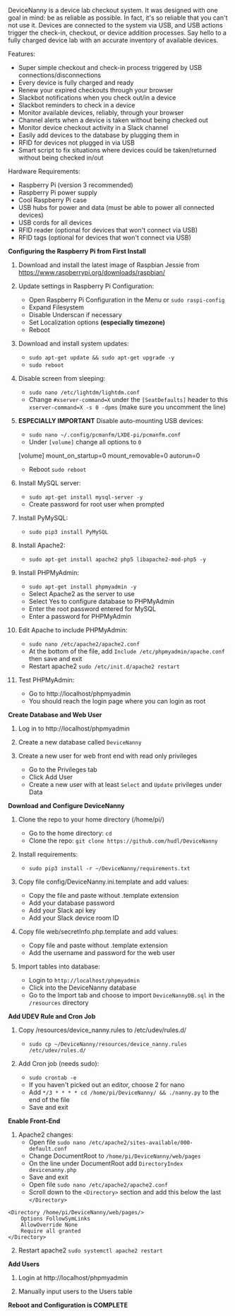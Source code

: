 DeviceNanny is a device lab checkout system. It was designed with one goal in mind: be as reliable as possible. In fact, it's so reliable that you can't not use it. Devices are connected to the system via USB, and USB actions trigger the check-in, checkout, or device addition processes. Say hello to a fully charged device lab with an accurate inventory of available devices.

Features:
- Super simple checkout and check-in process triggered by USB connections/disconnections
- Every device is fully charged and ready
- Renew your expired checkouts through your browser
- Slackbot notifications when you check out/in a device
- Slackbot reminders to check in a device
- Monitor available devices, reliably, through your browser
- Channel alerts when a device is taken without being checked out
- Monitor device checkout activity in a Slack channel
- Easily add devices to the database by plugging them in
- RFID for devices not plugged in via USB
- Smart script to fix situations where devices could be taken/returned without being checked in/out


Hardware Requirements:
- Raspberry Pi (version 3 recommended)
- Raspberry Pi power supply
- Cool Raspberry Pi case
- USB hubs for power and data (must be able to power all connected devices)
- USB cords for all devices
- RFID reader (optional for devices that won't connect via USB)
- RFID tags (optional for devices that won't connect via USB)


**Configuring the Raspberry Pi from First Install**

1. Download and install the latest image of Raspbian Jessie from https://www.raspberrypi.org/downloads/raspbian/

2. Update settings in Raspberry Pi Configuration:
    - Open Raspberry Pi Configuration in the Menu or `sudo raspi-config`
    - Expand Filesystem
    - Disable Underscan if necessary
    - Set Localization options **(especially timezone)**
    - Reboot
    
3. Download and install system updates:
    - `sudo apt-get update && sudo apt-get upgrade -y`
    - `sudo reboot`
    
4. Disable screen from sleeping:
    - `sudo nano /etc/lightdm/lightdm.conf`
    - Change `#xserver-command=X` under the `[SeatDefaults]` header to this `xserver-command=X -s 0 -dpms` (make sure you uncomment the line)

5. **ESPECIALLY IMPORTANT** Disable auto-mounting USB devices:
    - `sudo nano ~/.config/pcmanfm/LXDE-pi/pcmanfm.conf`
    - Under `[volume]` change all options to `0`

    [volume]
    mount_on_startup=0
    mount_removable=0
    autorun=0
    
    - Reboot `sudo reboot`


6. Install MySQL server:
    - `sudo apt-get install mysql-server -y`
    - Create password for root user when prompted

7. Install PyMySQL:
    - `sudo pip3 install PyMySQL`

8. Install Apache2:
    - `sudo apt-get install apache2 php5 libapache2-mod-php5 -y`

9. Install PHPMyAdmin:
    - `sudo apt-get install phpmyadmin -y`
    - Select Apache2 as the server to use
    - Select Yes to configure database to PHPMyAdmin
    - Enter the root password entered for MySQL
    - Enter a password for PHPMyAdmin

10. Edit Apache to include PHPMyAdmin:
    - `sudo nano /etc/apache2/apache2.conf`
    - At the bottom of the file, add `Include /etc/phpmyadmin/apache.conf` then save and exit
    - Restart apache2 `sudo /etc/init.d/apache2 restart`
    
11. Test PHPMyAdmin:
    - Go to http://localhost/phpmyadmin
    - You should reach the login page where you can login as root
   

**Create Database and Web User**

1. Log in to http://localhost/phpmyadmin

2. Create a new database called `DeviceNanny`

3. Create a new user for web front end with read only privileges
    - Go to the Privileges tab
    - Click Add User
    - Create a new user with at least `Select` and `Update` privileges under Data

**Download and Configure DeviceNanny**

1. Clone the repo to your home directory (/home/pi/)
    - Go to the home directory: `cd`
    - Clone the repo: `git clone https://github.com/hudl/DeviceNanny`

2. Install requirements:
    - `sudo pip3 install -r ~/DeviceNanny/requirements.txt`

2. Copy file config/DeviceNanny.ini.template and add values:
    - Copy the file and paste without .template extension
    - Add your database password
    - Add your Slack api key
    - Add your Slack device room ID
    
3. Copy file web/secretInfo.php.template and add values:
    - Copy file and paste without .template extension
    - Add the username and password for the web user
    
4. Import tables into database:
    - Login to `http://localhost/phpmyadmin`
    - Click into the DeviceNanny database
    - Go to the Import tab and choose to import `DeviceNannyDB.sql` in the `/resources` directory

**Add UDEV Rule and Cron Job**

1. Copy /resources/device_nanny.rules to /etc/udev/rules.d/
    - `sudo cp ~/DeviceNanny/resources/device_nanny.rules /etc/udev/rules.d/`

2. Add Cron job (needs sudo):
    - `sudo crontab -e`
    - If you haven't picked out an editor, choose 2 for nano
    - Add `*/3 * * * * cd /home/pi/DeviceNanny/ && ./nanny.py` to the end of the file
    - Save and exit
    
**Enable Front-End**

1. Apache2 changes:
    - Open file `sudo nano /etc/apache2/sites-available/000-default.conf`
    - Change DocumentRoot to `/home/pi/DeviceNanny/web/pages`
    - On the line under DocumentRoot add `DirectoryIndex devicenanny.php`
    - Save and exit
    - Open file `sudo nano /etc/apache2/apache2.conf`
    - Scroll down to the `<Directory>` section and add this below the last `</Directory>`
```
<Directory /home/pi/DeviceNanny/web/pages/>
    Options FollowSymLinks
    AllowOverride None
    Require all granted
</Directory>
```

2. Restart apache2 `sudo systemctl apache2 restart`


**Add Users**

1. Login at http://localhost/phpmyadmin

2. Manually input users to the Users table
    
    

**Reboot and Configuration is COMPLETE**
